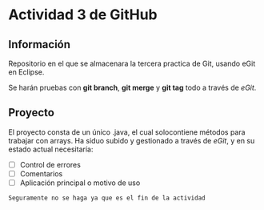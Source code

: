 # Actividad 3 de GitHub

## Información
Repositorio en el que se almacenara la tercera practica de Git, usando eGit en Eclipse.

Se harán pruebas con **git branch**, **git merge** y **git tag** todo a través de *eGit*.

## Proyecto
El proyecto consta de un único .java, el cual solocontiene métodos para trabajar con arrays.
Ha siduo subido y gestionado a través de *eGit*, y en su estado actual necesitaría:
- [ ] Control de errores
- [ ] Comentarios
- [ ] Aplicación principal o motivo de uso

```
Seguramente no se haga ya que es el fin de la actividad
```

